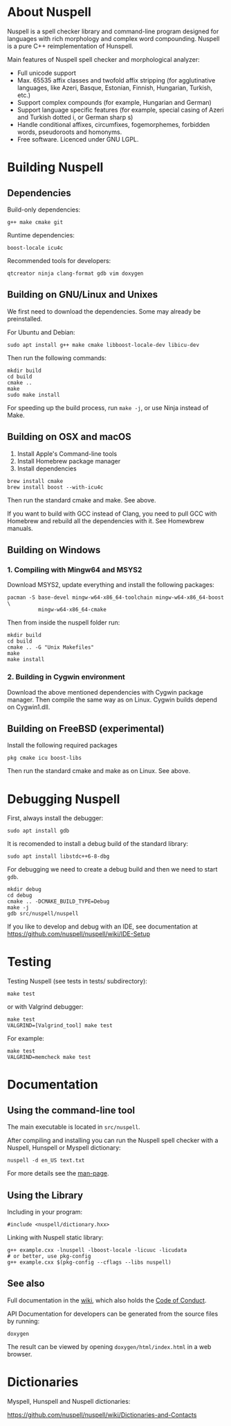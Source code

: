 # About Nuspell

Nuspell is a spell checker library and command-line program designed
for languages with rich morphology and complex word compounding.
Nuspell is a pure C++ reimplementation of Hunspell.

Main features of Nuspell spell checker and morphological analyzer:

  - Full unicode support
  - Max. 65535 affix classes and twofold affix stripping (for
    agglutinative languages, like Azeri, Basque, Estonian, Finnish,
    Hungarian, Turkish, etc.)
  - Support complex compounds (for example, Hungarian and German)
  - Support language specific features (for example, special casing of
    Azeri and Turkish dotted i, or German sharp s)
  - Handle conditional affixes, circumfixes, fogemorphemes, forbidden
    words, pseudoroots and homonyms.
  - Free software. Licenced under GNU LGPL.

# Building Nuspell

## Dependencies

Build-only dependencies:

    g++ make cmake git

Runtime dependencies:

    boost-locale icu4c

Recommended tools for developers:

```
qtcreator ninja clang-format gdb vim doxygen
```

## Building on GNU/Linux and Unixes

We first need to download the dependencies. Some may already be preinstalled.

For Ubuntu and Debian:

    sudo apt install g++ make cmake libboost-locale-dev libicu-dev

Then run the following commands:

    mkdir build
    cd build
    cmake ..
    make
    sudo make install

<!--sudo ldconfig-->

For speeding up the build process, run `make -j`, or use Ninja instead of Make.

## Building on OSX and macOS

1. Install Apple's Command-line tools
2. Install Homebrew package manager
3. Install dependencies

```
brew install cmake
brew install boost --with-icu4c
```

Then run the standard cmake and make. See above.

If you want to build with GCC instead of Clang, you need to pull GCC with
Homebrew and rebuild all the dependencies with it. See Homewbrew manuals.

## Building on Windows

### 1\. Compiling with Mingw64 and MSYS2

Download MSYS2, update everything and install the following
packages:

    pacman -S base-devel mingw-w64-x86_64-toolchain mingw-w64-x86_64-boost \
              mingw-w64-x86_64-cmake

Then from inside the nuspell folder run:

    mkdir build
    cd build
    cmake .. -G "Unix Makefiles"
    make
    make install

### 2\. Building in Cygwin environment

Download the above mentioned dependencies with Cygwin package manager.
Then compile the same way as on Linux. Cygwin builds depend on
Cygwin1.dll.

## Building on FreeBSD (experimental)

Install the following required packages

    pkg cmake icu boost-libs

Then run the standard cmake and make as on Linux. See above.

# Debugging Nuspell

First, always install the debugger:

    sudo apt install gdb

It is recomended to install a debug build of the standard library:

    sudo apt install libstdc++6-8-dbg

For debugging we need to create a debug build and then we need to start
`gdb`.

    mkdir debug
    cd debug
    cmake .. -DCMAKE_BUILD_TYPE=Debug
    make -j
    gdb src/nuspell/nuspell

If you like to develop and debug with an IDE, see documentation at
https://github.com/nuspell/nuspell/wiki/IDE-Setup

# Testing

Testing Nuspell (see tests in tests/ subdirectory):

    make test

or with Valgrind debugger:

    make test
    VALGRIND=[Valgrind_tool] make test

For example:

    make test
    VALGRIND=memcheck make test

# Documentation

## Using the command-line tool

The main executable is located in `src/nuspell`.

After compiling and installing you can run the Nuspell
spell checker with a Nuspell, Hunspell or Myspell dictionary:

    nuspell -d en_US text.txt

For more details see the [man-page](docs/nuspell.1.md).

<!-- old hunspell v1 stuff
The src/tools directory contains ten executables after compiling.

  - The main executable:
      - nuspell: main program for spell checking and others (see manual)
  - Example tools:
      - analyze: example of spell checking, stemming and morphological
        analysis
      - chmorph: example of automatic morphological generation and
        conversion
      - example: example of spell checking and suggestion
  - Tools for dictionary development:
      - affixcompress: dictionary generation from large (millions of
        words) vocabularies
      - makealias: alias compression (Nuspell only, not back compatible
        with MySpell)
      - wordforms: word generation (Nuspell version of unmunch)
      - ~~hunzip: decompressor of hzip format~~ (DEPRECATED)
      - ~~hzip: compressor of hzip format~~ (DEPRECATED)
      - munch (DEPRECATED, use affixcompress): dictionary generation
        from vocabularies (it needs an affix file, too).
      - unmunch (DEPRECATED, use wordforms): list all recognized words
        of a MySpell dictionary
-->

## Using the Library

Including in your program:

    #include <nuspell/dictionary.hxx>

Linking with Nuspell static library:

    g++ example.cxx -lnuspell -lboost-locale -licuuc -licudata
    # or better, use pkg-config
    g++ example.cxx $(pkg-config --cflags --libs nuspell)

## See also

Full documentation in the
[wiki](https://github.com/nuspell/nuspell/wiki), which also holds the
[Code of Conduct](https://github.com/nuspell/nuspell/wiki/Code-of-Conduct).

API Documentation for developers can be generated from the source files by
running:

    doxygen

The result can be viewed by opening `doxygen/html/index.html` in a web
browser.

# Dictionaries

Myspell, Hunspell and Nuspell dictionaries:

<https://github.com/nuspell/nuspell/wiki/Dictionaries-and-Contacts>
